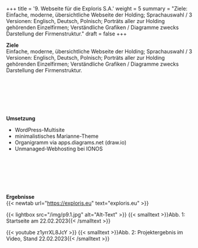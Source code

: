 +++
title = '9. Webseite für die Exploris S.A.'
weight = 5
summary = "Ziele: Einfache, moderne, übersichtliche Webseite der Holding; Sprachauswahl / 3 Versionen: Englisch, Deutsch, Polnisch; Porträts aller zur Holding gehörenden Einzelfirmen; Verständliche Grafiken / Diagramme zwecks Darstellung der Firmenstruktur."
draft = false
+++


**Ziele**  
Einfache, moderne, übersichtliche Webseite der Holding; Sprachauswahl / 3 Versionen: Englisch, Deutsch, Polnisch; Porträts aller zur Holding gehörenden Einzelfirmen; Verständliche Grafiken / Diagramme zwecks Darstellung der Firmenstruktur.

</br></br>  
</br></br> 

**Umsetzung**  
- WordPress-Multisite
- minimalistisches Marianne-Theme
- Organigramm via apps.diagrams.net (draw.io)
- Unmanaged-Webhosting bei IONOS

</br></br>  
</br></br> 

**Ergebnisse**  
{{< newtab url="https://exploris.eu" text="exploris.eu" >}}

{{< lightbox src="/img/p9.1.jpg" alt="Alt-Text" >}}
{{< smalltext >}}Abb. 1: Startseite am 22.02.2023{{< /smalltext >}}


{{< youtube z1yrrXL8JcY >}}
{{< smalltext >}}Abb. 2: Projektergebnis im Video, Stand 22.02.2023{{< /smalltext >}}

